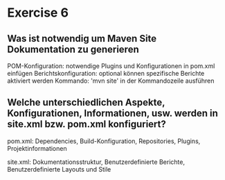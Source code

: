 # Exercise 6 

## Was ist notwendig um Maven Site Dokumentation zu generieren
POM-Konfiguration: notwendige Plugins und Konfigurationen in pom.xml einfügen
Berichtskonfiguration: optional können spezifische Berichte aktiviert werden
Kommando: 'mvn site' in der Kommandozeile ausführen

## Welche unterschiedlichen Aspekte, Konfigurationen, Informationen, usw. werden in site.xml bzw. pom.xml konfiguriert? 
pom.xml: Dependencies, Build-Konfiguration, Repositories, Plugins, Projektinformationen

site.xml: Dokumentationsstruktur, Benutzerdefinierte Berichte, Benutzerdefinierte Layouts und Stile